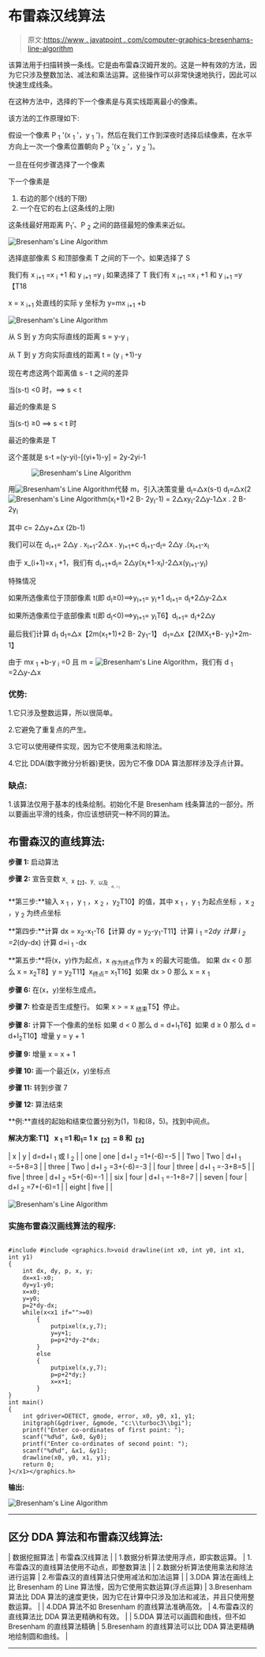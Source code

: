 # 布雷森汉线算法

> 原文:[https://www . javatpoint . com/computer-graphics-bresenhams-line-algorithm](https://www.javatpoint.com/computer-graphics-bresenhams-line-algorithm)

该算法用于扫描转换一条线。它是由布雷森汉姆开发的。这是一种有效的方法，因为它只涉及整数加法、减法和乘法运算。这些操作可以非常快速地执行，因此可以快速生成线条。

在这种方法中，选择的下一个像素是与真实线距离最小的像素。

该方法的工作原理如下:

假设一个像素 P <sub>1</sub> '(x <sub>1</sub> '，y <sub>1</sub> ')，然后在我们工作到深夜时选择后续像素，在水平方向上一次一个像素位置朝向 P <sub>2</sub> '(x <sub>2</sub> '，y <sub>2</sub> ')。

一旦在任何步骤选择了一个像素

下一个像素是

1.  右边的那个(线的下限)
2.  一个在它的右上(这条线的上限)

这条线最好用距离 P<sub>1</sub>’、P <sub>2</sub> 之间的路径最短的像素来近似。

![Bresenham's Line Algorithm](../Images/f077b2be5bb6cffe10a326af9a0bbdf2.png)

选择底部像素 S 和顶部像素 T 之间的下一个。如果选择了 S

我们有 x <sub>i+1</sub> =x <sub>i</sub> +1 和 y <sub>i+1</sub> =y <sub>i</sub>
如果选择了 T
我们有 x <sub>i+1</sub> =x <sub>i</sub> +1 和 y <sub>i+1</sub> =y 【T18

x = x <sub>i+1</sub> 处直线的实际 y 坐标为
y=mx <sub>i+1</sub> +b

![Bresenham's Line Algorithm](../Images/fda2fe7cfa2a6b910043b4b1e37a6891.png)

从 S 到 y 方向实际直线的距离
s = y-y <sub>i</sub>

从 T 到 y 方向实际直线的距离
t = (y <sub>i</sub> +1)-y

现在考虑这两个距离值
s - t 之间的差异

当(s-t) <0 时，⟹ s < t

最近的像素是 S

当(s-t) ≥0 ⟹ s < t 时

最近的像素是 T

这个差就是
s-t =(y-yi)-[(yi+1)-y]
= 2y-2yi-1

            ![Bresenham's Line Algorithm](../Images/33ec0016be1e63ecdf754f30821cbae1.png)

用![Bresenham's Line Algorithm](../Images/6ed95b1c756cf1f31cef144c2e396288.png)代替 m，引入决策变量
d<sub>I</sub>=△x(s-t)
d<sub>I</sub>=△x(2![Bresenham's Line Algorithm](../Images/6ed95b1c756cf1f31cef144c2e396288.png)(x<sub>I</sub>+1)+2 B- 2y<sub>I</sub>-1)
= 2△xy<sub>I</sub>-2△y-1△x . 2 B- 2y<sub>I</sub>

其中 c= 2△y+△x (2b-1)

我们可以在
d<sub>I+1</sub>= 2△y . x<sub>I+1</sub>-2△x . y<sub>I+1</sub>+c
d<sub>I+1</sub>-d<sub>I</sub>= 2△y .(x<sub>I+1</sub>-x<sub>I</sub>

由于 x_(i+1)=x <sub>i</sub> +1，我们有
d<sub>I+1</sub>+d<sub>I</sub>= 2△y(x<sub>I</sub>+1-x<sub>I</sub>)-2△x(y<sub>I+1</sub>-y<sub>I</sub>)

特殊情况

如果所选像素位于顶部像素 t(即 d<sub>I</sub>≥0)⟹y<sub>I+1</sub>= y<sub>I</sub>+1
d<sub>I+1</sub>= d<sub>I</sub>+2△y-2△x

如果所选像素位于底部像素 t(即 d<sub>I</sub><0)⟹y<sub>I+1</sub>= y<sub>I</sub>T6】d<sub>I+1</sub>= d<sub>I</sub>+2△y

最后我们计算 d<sub>1</sub>
d<sub>1</sub>=△x【2m(x<sub>1</sub>+1)+2 B- 2y<sub>1</sub>-1】
d<sub>1</sub>=△x【2(MX<sub>1</sub>+B- y<sub>1</sub>)+2m-1】

由于 mx <sub>1</sub> +b-y <sub>i</sub> =0 且 m = ![Bresenham's Line Algorithm](../Images/6ed95b1c756cf1f31cef144c2e396288.png)，我们有
d <sub>1</sub> =2△y-△x

### 优势:

1.它只涉及整数运算，所以很简单。

2.它避免了重复点的产生。

3.它可以使用硬件实现，因为它不使用乘法和除法。

4.它比 DDA(数字微分分析器)更快，因为它不像 DDA 算法那样涉及浮点计算。

### 缺点:

1.该算法仅用于基本的线条绘制。初始化不是 Bresenham 线条算法的一部分。所以要画出平滑的线条，你应该想研究一种不同的算法。

## 布雷森汉的直线算法:

**步骤 1:** 启动算法

**步骤 2:** 宣告变数 x<sub>、x<sub>【2】</sub>、y<sub>、以及<sub><sub>、d，i <sub>1</sub></sub></sub></sub></sub>

**第三步:**输入 x <sub>1</sub> ，y <sub>1</sub> ，x <sub>2</sub> ，y<sub>2</sub>T10】的值，其中 x <sub>1</sub> ，y <sub>1</sub> 为起点坐标
，x <sub>2</sub> ，y <sub>2</sub> 为终点坐标

**第四步:**计算 dx = x<sub>2</sub>-x<sub>1</sub>-T6【计算 dy = y<sub>2</sub>-y<sub>1</sub>-T11】计算 i <sub>1</sub> =2*dy
计算 i <sub>2</sub> =2*(dy-dx)
计算 d=i <sub>1</sub> -dx

**第五步:**将(x，y)作为起点，x <sub>作为终点</sub>作为 x 的最大可能值。
如果 dx < 0
那么 x = x<sub>2</sub>T8】y = y<sub>2</sub>T11】x<sub>终点</sub>= x<sub>1</sub>T16】如果 dx > 0
那么 x = x <sub>1</sub>

**步骤 6:** 在(x，y)坐标生成点。

**步骤 7:** 检查是否生成整行。
如果 x > = x <sub>结束</sub>T5】停止。

**步骤 8:** 计算下一个像素的坐标
如果 d < 0
那么 d = d+I<sub>1</sub>T6】如果 d ≥ 0
那么 d = d+I<sub>2</sub>T10】增量 y = y + 1

**步骤 9:** 增量 x = x + 1

**步骤 10:** 画一个最近(x，y)坐标点

**步骤 11:** 转到步骤 7

**步骤 12:** 算法结束

**例:**直线的起始和结束位置分别为(1，1)和(8，5)。找到中间点。

**解决方案:T1】 x <sub>1</sub> =1
和<sub>1</sub>= 1
x<sub>【2】</sub>= 8
和<sub>【2】</sub>**

| x | y | d=d+I <sub>1</sub> 或 I <sub>2</sub> |
| one | one | d+I <sub>2</sub> =1+(-6)=-5 |
| Two | Two | d+I <sub>1</sub> =-5+8=3 |
| three | Two | d+I <sub>2</sub> =3+(-6)=-3 |
| four | three | d+I <sub>1</sub> =-3+8=5 |
| five | three | d+I <sub>2</sub> =5+(-6)=-1 |
| six | four | d+I <sub>1</sub> =-1+8=7 |
| seven | four | d+I <sub>2</sub> =7+(-6)=1 |
| eight | five |  |

![Bresenham's Line Algorithm](../Images/609a127ca88542a2c03c9f994c3f6763.png)

### 实施布雷森汉画线算法的程序:

```

#include #include <graphics.h>void drawline(int x0, int y0, int x1, int y1)
{
    int dx, dy, p, x, y;
    dx=x1-x0;
    dy=y1-y0;
    x=x0;
    y=y0;
    p=2*dy-dx;
    while(x<x1 if="">=0)
        {
            putpixel(x,y,7);
            y=y+1;
            p=p+2*dy-2*dx;
        }
        else
        {
            putpixel(x,y,7);
            p=p+2*dy;}
            x=x+1;
        }
}
int main()
{
    int gdriver=DETECT, gmode, error, x0, y0, x1, y1;
    initgraph(&gdriver, &gmode, "c:\\turboc3\\bgi");
    printf("Enter co-ordinates of first point: ");
    scanf("%d%d", &x0, &y0);
    printf("Enter co-ordinates of second point: ");
    scanf("%d%d", &x1, &y1);
    drawline(x0, y0, x1, y1);
    return 0;
}</x1></graphics.h> 
```

**输出:**

![Bresenham's Line Algorithm](../Images/cf10aeeb18b86baa1a4180bb8cdf58f9.png)

* * *

## 区分 DDA 算法和布雷森汉线算法:

| 数据挖掘算法 | 布雷森汉线算法 |
| 1.数据分析算法使用浮点，即实数运算。 | 1.布雷森汉的直线算法使用不动点，即整数算法 |
| 2.数据分析算法使用乘法和除法进行运算 | 2.布雷森汉的直线算法只使用减法和加法运算 |
| 3.DDA 算法在画线上比 Bresenham 的 Line 算法慢，因为它使用实数运算(浮点运算) | 3.Bresenham 算法比 DDA 算法的速度更快，因为它在计算中只涉及加法和减法，并且只使用整数运算。 |
| 4.DDA 算法不如 Bresenham 的直线算法准确高效。 | 4.布雷森汉的直线算法比 DDA 算法更精确和有效。 |
| 5.DDA 算法可以画圆和曲线，但不如 Bresenham 的直线算法精确 | 5.Bresenham 的直线算法可以比 DDA 算法更精确地绘制圆和曲线。 |

* * *